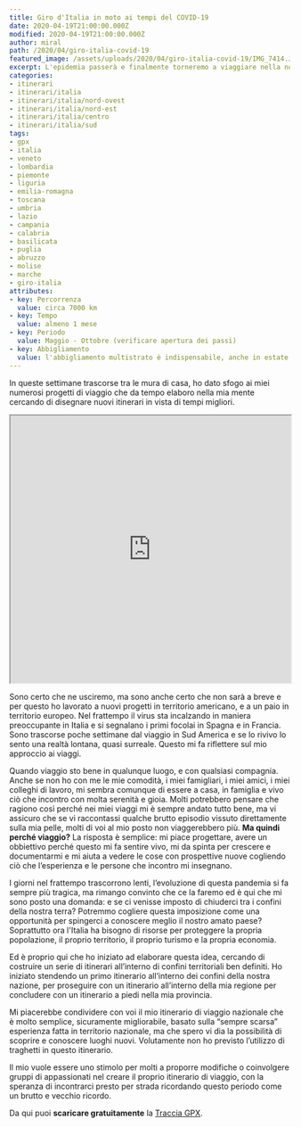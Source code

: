 ```yaml
---
title: Giro d'Italia in moto ai tempi del COVID-19
date: 2020-04-19T21:00:00.000Z
modified: 2020-04-19T21:00:00.000Z
author: miral
path: /2020/04/giro-italia-covid-19
featured_image: /assets/uploads/2020/04/giro-italia-covid-19/IMG_7414.JPG
excerpt: L'epidemia passerà e finalmente torneremo a viaggiare nella nostra amata Italia
categories:
- itinerari
- itinerari/italia
- itinerari/italia/nord-ovest
- itinerari/italia/nord-est
- itinerari/italia/centro
- itinerari/italia/sud
tags:
- gpx
- italia
- veneto
- lombardia
- piemonte
- liguria
- emilia-romagna
- toscana
- umbria
- lazio
- campania
- calabria
- basilicata
- puglia
- abruzzo
- molise
- marche
- giro-italia
attributes:
- key: Percorrenza
  value: circa 7000 km
- key: Tempo
  value: almeno 1 mese
- key: Periodo
  value: Maggio - Ottobre (verificare apertura dei passi)
- key: Abbigliamento
  value: l'abbigliamento multistrato è indispensabile, anche in estate si incontrano tutti i climi
---
```


In queste settimane trascorse tra le mura di casa, ho dato sfogo ai miei numerosi progetti di viaggio che da tempo elaboro nella mia mente cercando di disegnare nuovi itinerari in vista di tempi migliori.

<iframe src="https://www.google.com/maps/d/u/2/embed?mid=1bZK0DjtEiVslDWQzUrklUV_OdTA7wspC" width="100%" height="480"></iframe>

Sono certo che ne usciremo, ma sono anche certo che non sarà a breve e per questo ho lavorato a nuovi progetti in territorio americano, e a un paio in territorio europeo. Nel frattempo il virus sta incalzando in maniera preoccupante in Italia e si segnalano i primi focolai in Spagna e in Francia. Sono trascorse poche settimane dal viaggio in Sud America e se lo rivivo lo sento una realtà lontana, quasi surreale. Questo mi fa riflettere sul mio approccio ai viaggi.

Quando viaggio sto bene in qualunque luogo, e con qualsiasi compagnia. Anche se non ho con me le mie comodità, i miei famigliari, i miei amici, i miei colleghi di lavoro, mi sembra comunque di essere a casa, in famiglia e vivo ciò che incontro con molta serenità e gioia. Molti potrebbero pensare che ragiono così perché nei miei viaggi mi è sempre andato tutto bene, ma vi assicuro che se vi raccontassi qualche brutto episodio vissuto direttamente sulla mia pelle, molti di voi al mio posto non viaggerebbero più. **Ma quindi perché viaggio?** La risposta è semplice: mi piace progettare, avere un obbiettivo perché questo mi fa sentire vivo, mi da spinta per crescere e documentarmi e mi aiuta a vedere le cose con prospettive nuove cogliendo ciò che l’esperienza e le persone che incontro mi insegnano.

I giorni nel frattempo trascorrono lenti, l’evoluzione di questa pandemia si fa sempre più tragica, ma rimango convinto che ce la faremo ed è qui che mi sono posto una domanda: e se ci venisse imposto di chiuderci tra i confini della nostra terra? Potremmo cogliere questa imposizione come una opportunità per spingerci a conoscere meglio il nostro amato paese? Soprattutto ora l'Italia ha bisogno di risorse per proteggere la propria popolazione, il proprio territorio, il proprio turismo e la propria economia.

Ed è proprio qui che ho iniziato ad elaborare questa idea, cercando di costruire un serie di itinerari all’interno di confini territoriali ben definiti. Ho iniziato stendendo un primo itinerario all’interno dei confini della nostra nazione, per proseguire con un itinerario all’interno della mia regione per concludere con un itinerario a piedi nella mia provincia.

Mi piacerebbe condividere con voi il mio itinerario di viaggio nazionale che è molto semplice, sicuramente migliorabile, basato sulla “sempre scarsa” esperienza fatta in territorio nazionale, ma che spero vi dia la possibilità di scoprire e conoscere luoghi nuovi. Volutamente non ho previsto l’utilizzo di traghetti in questo itinerario.

Il mio vuole essere uno stimolo per molti a proporre modifiche o coinvolgere gruppi di appassionati nel creare il proprio itinerario di viaggio, con la speranza di incontrarci presto per strada ricordando questo periodo come un brutto e vecchio ricordo.

Da qui puoi **scaricare gratuitamente** la [Traccia GPX](/assets/uploads/2020/04/giro-italia-covid-19/risorse/giro-italia-covid19.gpx).
